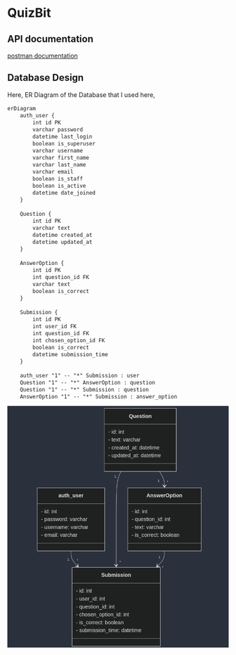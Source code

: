# QuizBit

## API documentation 
[postman documentation](https://documenter.getpostman.com/view/27408193/2sAYBRGu7v)

## Database Design
Here, ER Diagram of the Database that I used here, 
```
erDiagram
    auth_user {
        int id PK
        varchar password
        datetime last_login
        boolean is_superuser
        varchar username
        varchar first_name
        varchar last_name
        varchar email
        boolean is_staff
        boolean is_active
        datetime date_joined
    }

    Question {
        int id PK
        varchar text
        datetime created_at
        datetime updated_at
    }

    AnswerOption {
        int id PK
        int question_id FK
        varchar text
        boolean is_correct
    }

    Submission {
        int id PK
        int user_id FK
        int question_id FK
        int chosen_option_id FK
        boolean is_correct
        datetime submission_time
    }

    auth_user "1" -- "*" Submission : user
    Question "1" -- "*" AnswerOption : question
    Question "1" -- "*" Submission : question
    AnswerOption "1" -- "*" Submission : answer_option
```
![](image/DB_design.png)



